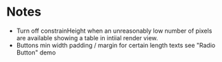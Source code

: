 # Notes

- Turn off constrainHeight when an unreasonably low number of pixels are available showing a table in intiial render view.
- Buttons min width padding / margin for certain length texts see "Radio Button" demo
